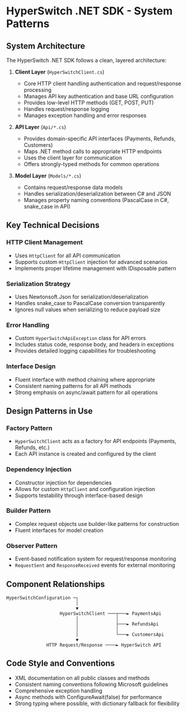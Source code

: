 # HyperSwitch .NET SDK - System Patterns

## System Architecture
The HyperSwitch .NET SDK follows a clean, layered architecture:

1. **Client Layer** (`HyperSwitchClient.cs`)
   - Core HTTP client handling authentication and request/response processing
   - Manages API key authentication and base URL configuration
   - Provides low-level HTTP methods (GET, POST, PUT)
   - Handles request/response logging
   - Manages exception handling and error responses

2. **API Layer** (`Api/*.cs`)
   - Provides domain-specific API interfaces (Payments, Refunds, Customers)
   - Maps .NET method calls to appropriate HTTP endpoints
   - Uses the client layer for communication
   - Offers strongly-typed methods for common operations

3. **Model Layer** (`Models/*.cs`)
   - Contains request/response data models
   - Handles serialization/deserialization between C# and JSON
   - Manages property naming conventions (PascalCase in C#, snake_case in API)

## Key Technical Decisions

### HTTP Client Management
- Uses `HttpClient` for all API communication
- Supports custom `HttpClient` injection for advanced scenarios
- Implements proper lifetime management with IDisposable pattern

### Serialization Strategy
- Uses Newtonsoft.Json for serialization/deserialization
- Handles snake_case to PascalCase conversion transparently
- Ignores null values when serializing to reduce payload size

### Error Handling
- Custom `HyperSwitchApiException` class for API errors
- Includes status code, response body, and headers in exceptions
- Provides detailed logging capabilities for troubleshooting

### Interface Design
- Fluent interface with method chaining where appropriate
- Consistent naming patterns for all API methods
- Strong emphasis on async/await pattern for all operations

## Design Patterns in Use

### Factory Pattern
- `HyperSwitchClient` acts as a factory for API endpoints (Payments, Refunds, etc.)
- Each API instance is created and configured by the client

### Dependency Injection
- Constructor injection for dependencies
- Allows for custom `HttpClient` and configuration injection
- Supports testability through interface-based design

### Builder Pattern
- Complex request objects use builder-like patterns for construction
- Fluent interfaces for model creation

### Observer Pattern
- Event-based notification system for request/response monitoring
- `RequestSent` and `ResponseReceived` events for external monitoring

## Component Relationships

```
HyperSwitchConfiguration ─┐
                          │
                          ▼
                    HyperSwitchClient ───┬───► PaymentsApi
                          │              │
                          │              ├───► RefundsApi
                          │              │
                          │              └───► CustomersApi
                          ▼
               HTTP Request/Response ────► HyperSwitch API
```

## Code Style and Conventions
- XML documentation on all public classes and methods
- Consistent naming conventions following Microsoft guidelines
- Comprehensive exception handling
- Async methods with ConfigureAwait(false) for performance
- Strong typing where possible, with dictionary fallback for flexibility 